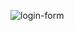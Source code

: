 ![login-form](https://user-images.githubusercontent.com/85369490/160295998-1230f780-d2f3-4174-8782-68ca06274afd.png)
